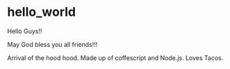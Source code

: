 # hello_world
Hello Guys!!


May God bless you all friends!!!

Arrival of the hood hood.
Made up of coffescript and Node.js.
Loves Tacos.
